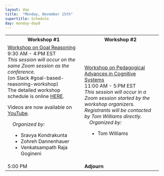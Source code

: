 ```yaml
---
layout: day
title:  "Monday, November 15th"
supertitle: Schedule
day: monday-day0
---
```




<table style="width:100%">
<tr>
<th style="width:50%"> Workshop #1 </th><th> Workshop #2 </th>
</tr>
<tr>
<td><a
href="https://sravya-kondrakunta.github.io/9thGoal-Reasoning-Workshop/index.html">Workshop
on Goal Reasoning</a><br>
 <span class="schedtime"> 9:30 AM - 4:PM EST </span><br>
<i>This session will occur on the same Zoom session as the
conference.</i><br>
<a onClick="goToSlackChannel(110)"> (on Slack #goal-based-reasoning-workshop)</a><br>
The detailed workshop schedule is online  <a
href="https://sravya-kondrakunta.github.io/9thGoal-Reasoning-Workshop/index.html#schedule">HERE</a>.

Videos are now available on <a href="https://www.youtube.com/channel/UCnauiOznBbCn9mly60XgY9g">YouTube</a>. <br>



<div style="margin-left: 1em">
<i> Organized by:</i>
<ul>
<li>Sravya Kondrakunta</li>
<li>Zohreh Dannenhauer</li>
<li>Venkatsampath Raja Gogineni</li>
</ul>
</div>
</td>
<td><a href="https://sites.google.com/view/pacs-2021">Workshop on Pedagogical Advances in Cognitive Systems</a><br>
 <span class="schedtime"> 11:00 AM - 5:PM EST </span><br>
<i>This session will occur in a Zoom session started by the workshop
organizers. Registrants will be contacted by Tom Williams directly.</i>


<div style="margin-left: 1em">
<i> Organized by:</i>
<ul>
<li>Tom Williams </li>
</ul>
</div>
</td>
</tr>

<tr>
  <td> <span class="schedtime"> 5:00 PM </span></td>
  <td>  <b> Adjourn </b> </td>
</tr>

</table>
